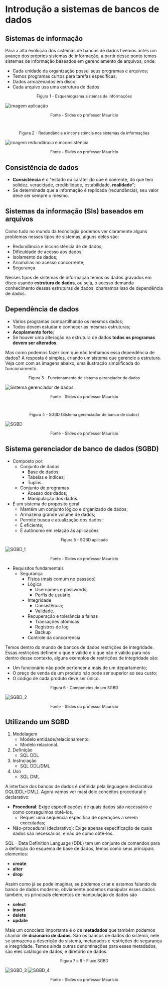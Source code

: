 # Introdução a sistemas de bancos de dados

## Sistemas de informação

Para a alta evolução dos sistemas de bancos de dados tivemos antes um avanço dos próprios sistemas de informação, a partir desse ponto temos sistemas de informação baseados em gerenciamento de arquivos, onde:

- Cada unidade da organização possui seus programas e arquivos;
- Temos programas curtos para tarefas específicas;
- Dados armazenados em disco;
- Cada arquivo usa uma estrutura de dados.

<p style="text-align: center; font-size: 90%;">Figura 1 - Esquemograma sistemas de informações</p>

![imagem aplicação](../assets/cap_1.png)

<p style="text-align: center; font-size: 90%;">Fonte - Slides do professor Maurício</p>

<br>

<p style="text-align: center; font-size: 90%;">Figura 2 - Redundância e inconsistência nos sistemas de informações</p>

![imagem redundância e inconsistência](../assets/cap_2.png)

<p style="text-align: center; font-size: 90%;">Fonte - Slides do professor Maurício</p>

## Consistência de dados

- **Consistência** é o "estado ou caráter do que é coerente, do que tem solidez, veracidade, credibilidade, estabilidade, **realidade**";
- Se determinada que a informação é replicada (redundância), seu valor deve ser sempre o mesmo.

## Sistemas da informação (SIs) baseados em arquivos

Como tudo no mundo da tecnologia podemos ver claramente alguns problemas nesses tipos de sistemas, alguns deles são:

- Redundância e inconsistência de de dados;
- Dificuldade de acesso aos dados;
- Isolamento de dados;
- Anomalias no acesso concorrente;
- Segurança.

Nesses tipos de sistemas de informação temos os dados gravados em disco usando **estrutura de dados**, ou seja, o acesso demanda conhecimento dessas estruturas de dados, chamamos isso de dependência de dados.

## Dependência de dados

- Vários programas compartilhando os mesmos dados;
- Todos devem estudar e conhecer as mesmas estruturas;
- **Acoplamento forte**;
- Se houver uma alteração na estrutura de dados **todos os programas devem ser alterados**.

Mas como podemos fazer com que não tenhamos essa dependência de dados? A resposta é simples, criando um sistema que gerencie a estrutura. Veja com com as imagens abaixo, uma ilustração simplificada do funcionamento.

<p style="text-align: center; font-size: 90%;">Figura 3 - Funcionamento do sistema gerenciador de dados</p>

![Sistema gerenciador de dados](../assets/cap_3.png)

<p style="text-align: center; font-size: 90%;">Fonte - Slides do professor Maurício</p>

<br>

<p style="text-align: center; font-size: 90%;">Figura 4 - SGBD (Sistema gerenciador de banco de dados)</p>

![SGBD](../assets/cap_4.png)

<p style="text-align: center; font-size: 90%;">Fonte - Slides do professor Maurício</p>

## Sistema gerenciador de banco de dados (SGBD)

- Composto por:
    - Conjunto de dados
        - Base de dados;
        - Tabelas e índices;
        - Tuplas.
    - Conjunto de programas
        - Acesso dos dados;
        - Manipulação dos dados.
- É um sistema de propósito geral
    - Mantém um conjunto lógico e organizado de dados;
    - Armazena grande volume de dados;
    - Permite busca e atualização dos dados;
    - É eficiente;
    - É autônomo em relação às aplicações

<p style="text-align: center; font-size: 90%;">Figura 5 - SGBD aplicado</p>

![SGBD_1](../assets/cap_5.png)


<p style="text-align: center; font-size: 90%;">Fonte - Slides do professor Maurício</p>

- Requisitos fundamentais
  - Segurança
    - Física (mais comum no passado)
    - Lógica
        - Usernames e passwords;
        - Perfis de usuário.
    - Integridade
        - Consistência;
        - Validade. 
    - Recuperação e tolerância a falhas
        - Transações atômicas
        - Registros de log
        - Backup
    - Controle da concorrência
  
Temos dentro do mundo de bancos de dados restrições de integridade. Essas restrições definem o que é válido e o que não é válido para nós dentro desse contexto, alguns exemplos de restrições de integridade são:

- Um funcionário não pode pertencer a mais de um departamento;
- O preço de venda de um produto não pode ser superior ao seu custo;
- O código de cada produto deve ser único.

<p style="text-align: center; font-size: 90%;">Figura 6 - Componetes de um SGBD</p>

![SGBD_2](../assets/cap_6.png)

<p style="text-align: center; font-size: 90%;">Fonte - Slides do professor Maurício</p>

## Utilizando um SGBD

1. Modelagem
    - Modelo entidade/relacionamento;
    - Modelo relacional.
2. Definição
    - SQL DDL
3. Instnciação
    - SQL DDL/DML
4. Uso
    - SQL DML

A interface dos bancos de dados é definida pela linguagem declarativa DQL(DDL+DML). Agora vamos ver masi doic conceitos procedural e declarativo:

- **Procedural**: Exige especificações de quais dados são necessário e como conseguimos obtê-los.
    - Requer uma sequência específica de operações a serem executadas;
- Não-procedural (declarativo): Exige apenas especificação de quais dados são necessários, e não de como obtê-los.

SQL - Data Definition Language (DDL) tem um conjunto de comandos para a definição do esquema de base de dados, temos como seus principais elementos:

- **create**
- **alter**
- **drop**

Assim como já se pode imaginar, se podemos criar e estamos falando de banco de dados moderno, obviamente podemos manipular esses dados também, os principais elementos de manipulação de dados são

- **select**
- **insert**
- **delete**
- **update**

Mais um conccieto importante é o de **metadados** que também podemos chamar de **dicionário de dados**. São os bancos de dados do sistema, nele se armazena a descrição do sistema, metadados e restrições de segurança e integridade. Temos ainda outras denominações para esses metadados, são eles catálogo de dados, e diretório de dados.

<p style="text-align: center; font-size: 90%;">Figura 7 e 8 - Fluxo SGBD</p>

![SGBD_3](../assets/cap_7.png)
![SGBD_4](../assets/cap_8.png)

<p style="text-align: center; font-size: 90%;">Fonte - Slides do professor Maurício</p>
